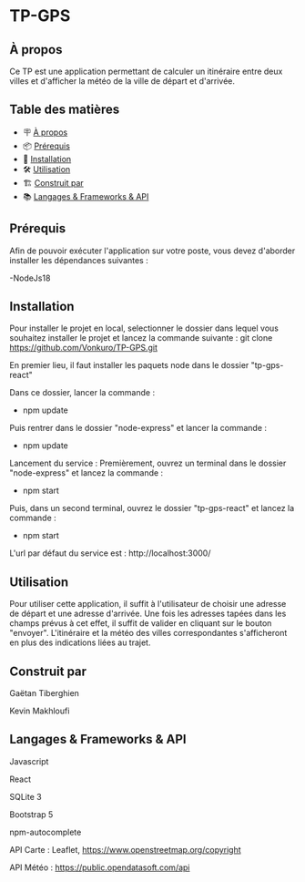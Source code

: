 # TP-GPS

## À propos
Ce TP est une application permettant de calculer un itinéraire entre deux villes et d'afficher la météo de la ville de départ et d'arrivée. 

## Table des matières

- 🪧 [À propos](#à-propos)
- 📦 [Prérequis](#prérequis)
- 🚀 [Installation](#installation)
- 🛠️ [Utilisation](#utilisation)
- 🏗️ [Construit par](#construit-par)
- 📚 [Langages & Frameworks & API](#langages-&-frameworks-&-API)


## Prérequis

Afin de pouvoir exécuter l'application sur votre poste, vous devez d'aborder installer les dépendances suivantes :

-NodeJs18
  
## Installation

Pour installer le projet en local, selectionner le dossier dans lequel vous souhaitez installer le projet et lancez la commande suivante : 
git clone https://github.com/Vonkuro/TP-GPS.git

En premier lieu, il faut installer les paquets node dans le dossier "tp-gps-react"

Dans ce dossier, lancer la commande : 

- npm update

Puis rentrer dans le dossier "node-express" et lancer la commande : 

- npm update


Lancement du service :
Premièrement, ouvrez un terminal dans le dossier "node-express" et lancez la commande :

- npm start

Puis, dans un second terminal, ouvrez le dossier "tp-gps-react" et lancez la commande :

- npm start

L'url par défaut du service est : http://localhost:3000/

## Utilisation

Pour utiliser cette application, il suffit à l'utilisateur de choisir une adresse de départ et une adresse d'arrivée. Une fois les adresses tapées dans les
champs prévus à cet effet, il suffit de valider en cliquant sur le bouton "envoyer".
L'itinéraire et la météo des villes correspondantes s'afficheront en plus des indications liées au trajet.

## Construit par

Gaëtan Tiberghien

Kevin Makhloufi

## Langages & Frameworks & API

Javascript

React

SQLite 3

Bootstrap 5

npm-autocomplete

API Carte : Leaflet, https://www.openstreetmap.org/copyright

API Météo : https://public.opendatasoft.com/api



